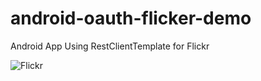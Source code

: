 android-oauth-flicker-demo
==========================

Android App Using RestClientTemplate for Flickr

![Flickr](http://i.imgur.com/9fkukDU.png)
